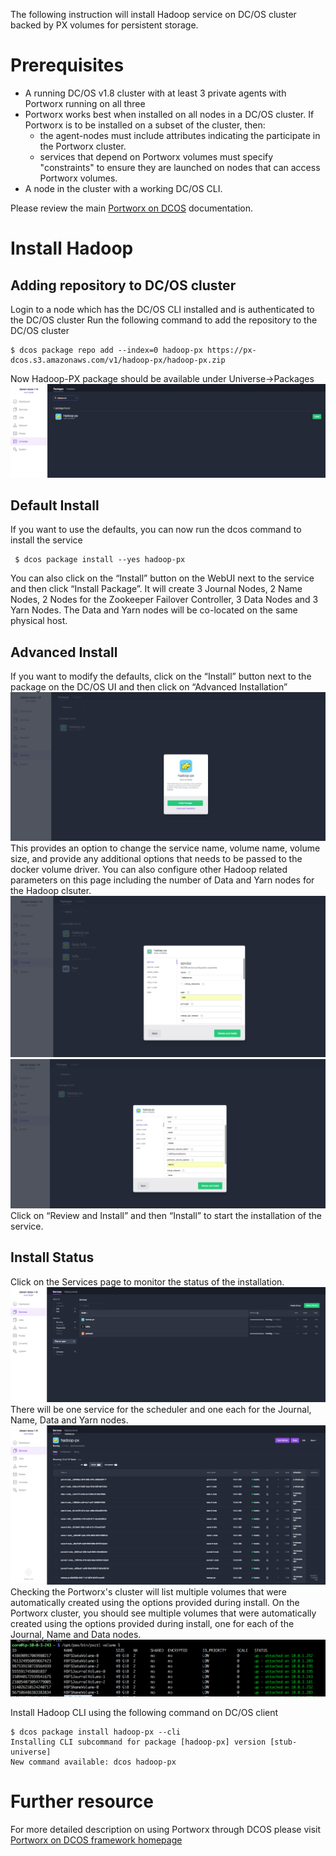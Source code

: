 
The following instruction will install Hadoop service on DC/OS cluster backed by PX volumes for persistent storage.


# Prerequisites

- A running DC/OS v1.8 cluster with at least 3 private agents with Portworx running on all three
- Portworx works best when installed on all nodes in a DC/OS cluster.  If Portworx is to be installed on a subset of the cluster, then:
  * the agent-nodes must include attributes indicating the participate in the Portworx cluster.
  * services that depend on Portworx volumes must specify "constraints" to ensure they are launched on nodes that can access Portworx volumes.
- A node in the cluster with a working DC/OS CLI.

Please review the main [Portworx on DCOS](https://docs.portworx.com/scheduler/mesosphere-dcos/) documentation.

# Install Hadoop
## Adding repository to DC/OS cluster
Login to a node which has the DC/OS CLI installed and is authenticated to the DC/OS cluster
Run the following command to add the repository to the DC/OS cluster
```
$ dcos package repo add --index=0 hadoop-px https://px-dcos.s3.amazonaws.com/v1/hadoop-px/hadoop-px.zip
```
Now Hadoop-PX package should be available under Universe->Packages
![Hadoop Package List](img/Hadoop-install-01.png)
## Default Install
If you want to use the defaults, you can now run the dcos command to install the service
```
 $ dcos package install --yes hadoop-px
```
You can also click on the  “Install” button on the WebUI next to the service and then click “Install Package”.
It will create 3 Journal Nodes, 2 Name Nodes, 2 Nodes for the Zookeeper Failover Controller, 3 Data Nodes and 3 Yarn Nodes. 
The Data and Yarn nodes will be co-located on the same physical host.

## Advanced Install
If you want to modify the defaults, click on the “Install” button next to the package on the DC/OS UI and then click on
“Advanced Installation”
![Hadoop Install Options](img/Hadoop-install-02.png)
This provides an option to change the service name, volume name, volume size, and provide any additional options that needs to be passed to the docker volume driver.
You can also configure other Hadoop related parameters on this page including the number of Data and Yarn nodes for the Hadoop clsuter.
![Hadoop Install Options](img/Hadoop-install-03.png)
![Hadoop Portworx Options](img/Hadoop-install-04.png)
Click on “Review and Install” and then “Install” to start the installation of the service.
## Install Status
Click on the Services page to monitor the status of the installation.
![Hadoop Service Status](img/Hadoop-service-01.png)
There will be one service for the scheduler and one each for the Journal, Name, Data and Yarn nodes.
![Hadoop Install Complete](img/Hadoop-service-02.png)
Checking the Portworx's cluster will list multiple volumes that were automatically created using the options provided during install.
On the Portworx cluster, you should see multiple volumes that were automatically created using the options provided during install, one for each of the Journal, Name and Data nodes.
![Hadoop Portworx Volume](img/Hadoop-volume-01.png)

Install Hadoop CLI using the following command on DC/OS client
```
$ dcos package install hadoop-px --cli
Installing CLI subcommand for package [hadoop-px] version [stub-universe]
New command available: dcos hadoop-px
```
# Further resource

For more detailed description on using Portworx through DCOS please visit  [Portworx on DCOS framework homepage](https://docs.portworx.com/scheduler/mesosphere-dcos)

